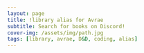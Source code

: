 ```yaml
---
layout: page
title: !library alias for Avrae
subtitle: Search for books on Discord!
cover-img: /assets/img/path.jpg
tags: [library, avrae, D&D, coding, alias]
---
```

